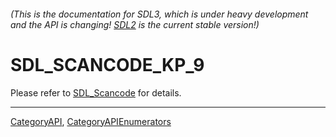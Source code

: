 ###### (This is the documentation for SDL3, which is under heavy development and the API is changing! [SDL2](https://wiki.libsdl.org/SDL2/) is the current stable version!)
# SDL_SCANCODE_KP_9

Please refer to [SDL_Scancode](SDL_Scancode) for details.

----
[CategoryAPI](CategoryAPI), [CategoryAPIEnumerators](CategoryAPIEnumerators)

